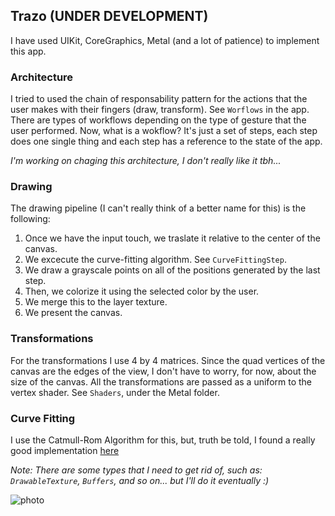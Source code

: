 ## Trazo (**UNDER DEVELOPMENT**)

I have used UIKit, CoreGraphics, Metal (and a lot of patience) to implement this app.

### Architecture
I tried to used the chain of responsability pattern for the actions that the user makes with their fingers (draw, transform).
See `Worflows` in the app. There are types of workflows depending on the type of gesture that the user performed. Now, what is a wokflow? 
It's just a set of steps, each step does one single thing and each step has a reference to the state of the app.

*I'm working on chaging this architecture, I don't really like it tbh...*

### Drawing
The drawing pipeline (I can't really think of a better name for this) is the following:
1. Once we have the input touch, we traslate it relative to the center of the canvas.
2. We excecute the curve-fitting algorithm. See `CurveFittingStep`.
3. We draw a grayscale points on all of the positions generated by the last step.
4. Then, we colorize it using the selected color by the user.
5. We merge this to the layer texture.
6. We present the canvas.

### Transformations
For the transformations I use 4 by 4 matrices. Since the quad vertices of the canvas are the edges of the view, I don't have to worry, for now,
about the size of the canvas. All the transformations are passed as a uniform to the vertex shader. See `Shaders`, under the Metal folder.

### Curve Fitting
I use the Catmull-Rom Algorithm for this, but, truth be told, I found a really good implementation [here](https://qroph.github.io/2018/07/30/smooth-paths-using-catmull-rom-splines.html)


*Note: There are some types that I need to get rid of, such as: `DrawableTexture`, `Buffers`, and so on... but I'll do it eventually :)*

![photo](https://github.com/user-attachments/assets/84bd2521-a4a8-43c5-8de1-9461d70a5849)
